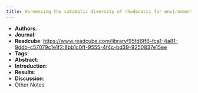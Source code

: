 ```yaml
---
title: Harnessing the catabolic diversity of rhodococci for environmental and biotechnological applications
---
```


- **Authors**:
- **Journal**:
- **Readcube**: https://www.readcube.com/library/95fd6ff6-fca1-4a81-9ddb-c57079c1e1f2:8bb1c0ff-9555-4f4c-bd39-9250837e15ee
- **Tags**:
- **Abstract**:
- **Introduction**:
- **Results**:
- **Discussion**:
- Other Notes